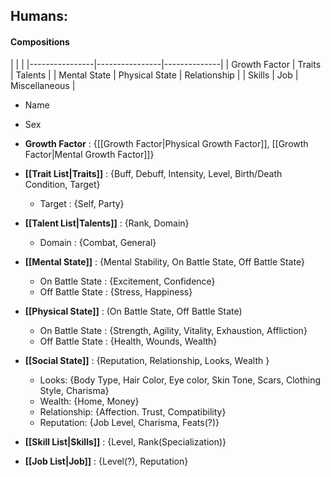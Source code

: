 ## Humans: 

#### **Compositions** 
| | |
|----------------|----------------|--------------|
| Growth Factor  |    Traits      |    Talents   |
|  Mental State  | Physical State | Relationship |
| Skills | Job | Miscellaneous |

- Name

- Sex

- **Growth Factor** : {[[Growth Factor|Physical Growth Factor]], [[Growth Factor|Mental Growth Factor]]}

- **[[Trait List|Traits]]** : {Buff, Debuff, Intensity, Level, Birth/Death Condition, Target}
	- Target : {Self, Party}

- **[[Talent List|Talents]]** : {Rank, Domain}
	- Domain : {Combat, General}

- **[[Mental State]]** : {Mental Stability, On Battle State, Off Battle State}
	- On Battle State : {Excitement, Confidence}
	- Off Battle State : {Stress, Happiness}

- **[[Physical State]]** : (On Battle State, Off Battle State)
	- On Battle State : {Strength, Agility, Vitality, Exhaustion, Affliction}
	- Off Battle State : {Health, Wounds, Wealth}

- **[[Social State]]** : {Reputation, Relationship, Looks, Wealth }
	- Looks: {Body Type, Hair Color, Eye color, Skin Tone, Scars, Clothing Style, Charisma}
	- Wealth: {Home, Money}
	- Relationship: {Affection. Trust, Compatibility}
	- Reputation: {Job Level, Charisma, Feats(?)}

- **[[Skill List|Skills]]** : {Level, Rank(Specialization)}
- **[[Job List|Job]]** : {Level(?), Reputation}

